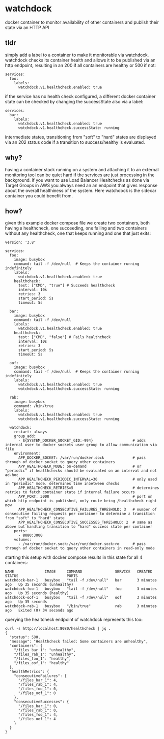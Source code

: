 # watchdock
docker container to monitor availability of other containers and publish their state via an HTTP API

## tldr
simply add a label to a container to make it monitorable via watchdock. watchdock checks its container health and allows it to be published via an http endpoint, resulting in an 200 if all containers are healthy or 500 if not:
```
services:
  foo:
    labels:
      watchdock.v1.healthcheck.enabled: true
```

if the service has no health check configured, a different docker container state can be checked by changing the successState also via a label:
```
services:
  bar:
    labels:
      watchdock.v1.healthcheck.enabled: true
      watchdock.v1.healthcheck.successState: running
```

intermediate states, transitioning from "soft" to "hard" states are displayed via an 202 status code if a transition to success/healthy is evaluated. 

## why?
having a container stack running on a system and attaching it to an external monitoring tool can be quiet hard if the services are just processing in the background. If you want to use Load Balancer Healtchecks as done via Target Groups in AWS you always need an an endpoint that gives response about the overall healthiness of the system. Here watchdock is the sidecar container you could benefit from.

## how?
given this example docker compose file we create two containers, both having a healthcheck, one succeeding, one failing and two containers without any healthcheck, one that keeps running and one that just exits:
```
version: '3.8'

services:
  foo:
    image: busybox
    command: tail -f /dev/null  # Keeps the container running indefinitely
    labels:
      watchdock.v1.healthcheck.enabled: true
    healthcheck:
      test: ["CMD", "true"] # Succeeds healthcheck
      interval: 10s
      retries: 3
      start_period: 5s
      timeout: 5s

  bar:
    image: busybox
    command: tail -f /dev/null
    labels:
      watchdock.v1.healthcheck.enabled: true
    healthcheck:
      test: ["CMD", "false"] # Fails healthcheck
      interval: 10s
      retries: 3
      start_period: 5s
      timeout: 5s

  oof:
    image: busybox
    command: tail -f /dev/null  # Keeps the container running indefinitely
    labels:
      watchdock.v1.healthcheck.enabled: true
      watchdock.v1.healthcheck.successState: running

  rab:
    image: busybox
    command: /bin/true
    labels:
      watchdock.v1.healthcheck.enabled: true
      watchdock.v1.healthcheck.successState: running

  watchdock:
    restart: always
    group_add:
      - ${SYSTEM_DOCKER_SOCKET_GID:-994}                  # adds internal user to docker sockets user group to allow communication via file
    environment:
      APP_DOCKER_SOCKET: /var/run/docker.sock             # pass through of docker socket to query other containers
      APP_HEALTHCHECK_MODE: on-demand                     # or "periodic" if healthchecks should be evaluated on an interval and not ad-hoc
      APP_HEALTHCHECK_PERIODIC_INTERVAL=30                # only used in "periodic" mode. determines time inbetween checks
      APP_HEALTHCHECK_RETRIES=5                           # determines retries to fetch container state if internal failure occurs
      APP_PORT: 3000                                      # port on which http endpoint is published, only route being /healthcheck right now
      APP_HEALTHCHECK_CONSECUTIVE_FAILURES_THRESHOLD: 3   # number of consecutive failing requests per container to determine a transition from "soft" to "hard" state
      APP_HEALTHCHECK_CONSECUTIVE_SUCCESSES_THRESHOLD: 2  # same as above but handling transition to "hard" success state per container
    ports:
      - 8080:3000
    volumes:
      - /var/run/docker.sock:/var/run/docker.sock:ro      # pass through of docker socket to query other containers in read-only mode
```

starting this setup with docker compose results in this state for all 4 containers:
```
NAME              IMAGE     COMMAND               SERVICE   CREATED         STATUS                      PORTS
watchdock-bar-1   busybox   "tail -f /dev/null"   bar       3 minutes ago   Up 35 seconds (unhealthy)
watchdock-foo-1   busybox   "tail -f /dev/null"   foo       3 minutes ago   Up 35 seconds (healthy)
watchdock-oof-1   busybox   "tail -f /dev/null"   oof       3 minutes ago   Up 35 seconds
watchdock-rab-1   busybox   "/bin/true"           rab       3 minutes ago   Exited (0) 34 seconds ago
```

querying the healtcheck endpoint of watchdock represents this too:
```
curl -s http://localhost:8080/healthcheck | jq .
{
  "status": 500,
  "message": "Healthcheck failed: Some containers are unhealthy",
  "containers": {
    "/files_bar_1": "unhealthy",
    "/files_rab_1": "unhealthy",
    "/files_foo_1": "healthy",
    "/files_oof_1": "healthy"
  },
  "healthMetrics": {
    "consecutiveFailures": {
      "/files_bar_1": 4,
      "/files_rab_1": 4,
      "/files_foo_1": 0,
      "/files_oof_1": 0
    },
    "consecutiveSuccesses": {
      "/files_bar_1": 0,
      "/files_rab_1": 0,
      "/files_foo_1": 4,
      "/files_oof_1": 4
    }
  }
}
```

